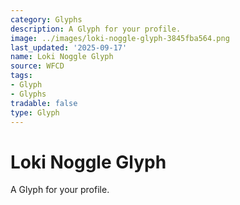 ```yaml
---
category: Glyphs
description: A Glyph for your profile.
image: ../images/loki-noggle-glyph-3845fba564.png
last_updated: '2025-09-17'
name: Loki Noggle Glyph
source: WFCD
tags:
- Glyph
- Glyphs
tradable: false
type: Glyph
---
```


# Loki Noggle Glyph

A Glyph for your profile.

